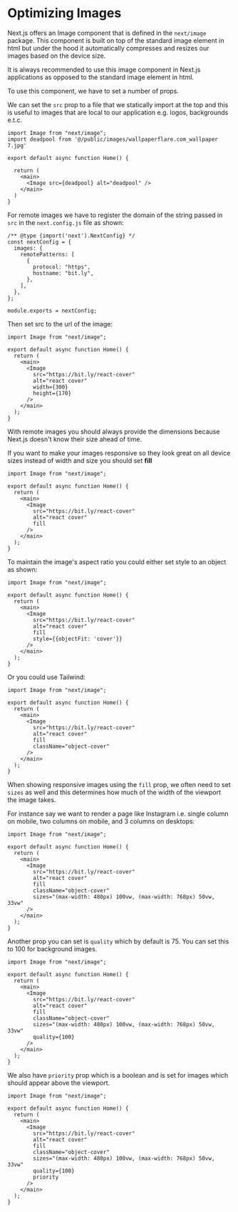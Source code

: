 # Optimizing Images

Next.js offers an Image component that is defined in the `next/image` package. This component is built on top of the standard image element in html but under the hood it automatically compresses and resizes our images based on the device size.

It is always recommended to use this image component in Next.js applications as opposed to the standard image element in html. 

To use this component, we have to set a number of props.

We can set the `src` prop to a file that we statically import at the top and this is useful to images that are local to our application e.g. logos, backgrounds e.t.c.

```TSX
import Image from "next/image";
import deadpool from '@/public/images/wallpaperflare.com_wallpaper 7.jpg'

export default async function Home() {

  return (
    <main>
      <Image src={deadpool} alt="deadpool" />
    </main>
  )
}

```

For remote images we have to register the domain of the string passed in `src` in the `next.config.js` file as shown:

```JS
/** @type {import('next').NextConfig} */
const nextConfig = {
  images: {
    remotePatterns: [
      {
        protocol: "https",
        hostname: "bit.ly",
      },
    ],
  },
};

module.exports = nextConfig;

```

Then set src to the url of the image:

```TSX
import Image from "next/image";

export default async function Home() {
  return (
    <main>
      <Image
        src="https://bit.ly/react-cover"
        alt="react cover"
        width={300}
        height={170}
      />
    </main>
  );
}
```

With remote images you should always provide the dimensions because Next.js doesn't know their size ahead of time.

If you want to make your images responsive so they look great on all device sizes instead of width and size you should set **fill**

```TSX
import Image from "next/image";

export default async function Home() {
  return (
    <main>
      <Image
        src="https://bit.ly/react-cover"
        alt="react cover"
        fill
      />
    </main>
  );
}
```

To maintain the image's aspect ratio you could either set style to an object as shown:

```TSX
import Image from "next/image";

export default async function Home() {
  return (
    <main>
      <Image
        src="https://bit.ly/react-cover"
        alt="react cover"
        fill
        style={{objectFit: 'cover'}}
      />
    </main>
  );
}

```

Or you could use Tailwind:

```TSX
import Image from "next/image";

export default async function Home() {
  return (
    <main>
      <Image
        src="https://bit.ly/react-cover"
        alt="react cover"
        fill
        className="object-cover"
      />
    </main>
  );
}
```

When showing responsive images using the `fill` prop, we often need to set `sizes` as well and this determines how much of the width of the viewport the image takes.

For instance say we want to render a page like Instagram i.e. single column on mobile, two columns on mobile, and 3 columns on desktops: 

```TSX
import Image from "next/image";

export default async function Home() {
  return (
    <main>
      <Image
        src="https://bit.ly/react-cover"
        alt="react cover"
        fill
        className="object-cover"
        sizes="(max-width: 480px) 100vw, (max-width: 768px) 50vw, 33vw"
      />
    </main>
  );
}
```

Another prop you can set is `quality` which by default is 75. You can set this to 100 for background images.

```TSX
import Image from "next/image";

export default async function Home() {
  return (
    <main>
      <Image
        src="https://bit.ly/react-cover"
        alt="react cover"
        fill
        className="object-cover"
        sizes="(max-width: 480px) 100vw, (max-width: 768px) 50vw, 33vw"
        quality={100}
      />
    </main>
  );
}
```

We also have `priority` prop which is a boolean and is set for images which should appear above the viewport.

```TSX
import Image from "next/image";

export default async function Home() {
  return (
    <main>
      <Image
        src="https://bit.ly/react-cover"
        alt="react cover"
        fill
        className="object-cover"
        sizes="(max-width: 480px) 100vw, (max-width: 768px) 50vw, 33vw"
        quality={100}
        priority
      />
    </main>
  );
}

```